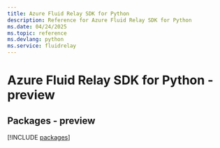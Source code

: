 ```yaml
---
title: Azure Fluid Relay SDK for Python
description: Reference for Azure Fluid Relay SDK for Python
ms.date: 04/24/2025
ms.topic: reference
ms.devlang: python
ms.service: fluidrelay
---
```

# Azure Fluid Relay SDK for Python - preview
## Packages - preview
[!INCLUDE [packages](fluid-relay-index.md)]